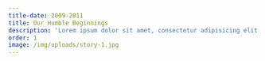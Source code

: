 ```yaml
---
title-date: 2009-2011
title: Our Humble Beginnings
description: 'Lorem ipsum dolor sit amet, consectetur adipisicing elit. Sunt ut voluptatum eius sapiente, totam reiciendis temporibus qui quibusdam, recusandae sit vero unde, sed, incidunt et ea quo dolore laudantium consectetur!'
order: 1
image: /img/uploads/story-1.jpg
---
```

